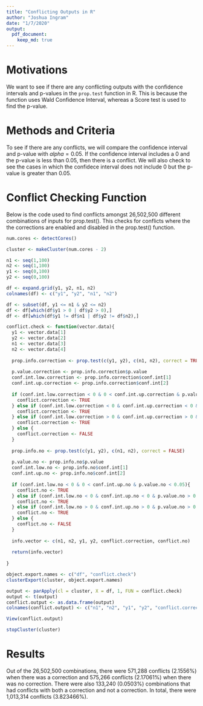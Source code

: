 ```yaml
---
title: "Conflicting Outputs in R"
author: "Joshua Ingram"
date: "1/7/2020"
output: 
  pdf_document:
    keep_md: true
---
```





# Motivations

We want to see if there are any conflicting outputs with the confidence intervals and p-values in the `prop.test` function in R. This is because the function uses Wald Confidence Interval, whereas a Score test is used to find the p-value.

# Methods and Criteria

To see if there are any conflicts, we will compare the confidence interval and p-value with $alpha = 0.05$. If the confidence interval includes a 0 and the p-value is less than 0.05, then there is a conflict. We will also check to see the cases in which the confidece interval does not include 0 but the p-value is greater than 0.05.

# Conflict Checking Function

Below is the code used to find conflicts amongst 26,502,500 different combinations of inputs for prop.test(). This checks for conflicts where the the corrections are enabled and disabled in the prop.test() function.


```r
num.cores <- detectCores()

cluster <- makeCluster(num.cores - 2)

n1 <- seq(1,100)
n2 <- seq(1,100)
y1 <- seq(0,100)
y2 <- seq(0,100)

df <- expand.grid(y1, y2, n1, n2)
colnames(df) <- c("y1", "y2", "n1", "n2")

df <- subset(df, y1 <= n1 & y2 <= n2)
df <- df[which(df$y1 > 0 | df$y2 > 0),]
df <- df[which(df$y1 != df$n1 | df$y2 != df$n2),]

conflict.check <- function(vector.data){
  y1 <- vector.data[1]
  y2 <- vector.data[2]
  n1 <- vector.data[3]
  n2 <- vector.data[4]
  
  prop.info.correction <- prop.test(c(y1, y2), c(n1, n2), correct = TRUE)
  
  p.value.correction <- prop.info.correction$p.value
  conf.int.low.correction <- prop.info.correction$conf.int[1]
  conf.int.up.correction <- prop.info.correction$conf.int[2]
  
  if (conf.int.low.correction < 0 & 0 < conf.int.up.correction & p.value.correction < 0.05){
    conflict.correction <- TRUE
  } else if (conf.int.low.correction < 0 & conf.int.up.correction < 0 & p.value.correction > 0.05){
    conflict.correction <- TRUE
  } else if (conf.int.low.correction > 0 & conf.int.up.correction > 0 & p.value.correction > 0.05){
    conflict.correction <- TRUE
  } else {
    conflict.correction <- FALSE
  }
  
  prop.info.no <- prop.test(c(y1, y2), c(n1, n2), correct = FALSE)
  
  p.value.no <- prop.info.no$p.value
  conf.int.low.no <- prop.info.no$conf.int[1]
  conf.int.up.no <- prop.info.no$conf.int[2]
  
  if (conf.int.low.no < 0 & 0 < conf.int.up.no & p.value.no < 0.05){
    conflict.no <- TRUE
  } else if (conf.int.low.no < 0 & conf.int.up.no < 0 & p.value.no > 0.05){
    conflict.no <- TRUE
  } else if (conf.int.low.no > 0 & conf.int.up.no > 0 & p.value.no > 0.05){
    conflict.no <- TRUE
  } else {
    conflict.no <- FALSE
  }
  
  info.vector <- c(n1, n2, y1, y2, conflict.correction, conflict.no)
  
  return(info.vector)
  
}

object.export.names <- c("df", "conflict.check")
clusterExport(cluster, object.export.names)

output <- parApply(cl = cluster, X = df, 1, FUN = conflict.check)
output <- t(output)
conflict.output <- as.data.frame(output)
colnames(conflict.output) <- c("n1", "n2", "y1", "y2", "conflict.correction", "conflict.no.correction")

View(conflict.output)

stopCluster(cluster)
```

# Results

Out of the 26,502,500 combinations, there were 571,288 conflicts (2.1556%) when there was a correction and 575,266 conflicts (2.17061%) when there was no correction. There were also 133,240 (0.0503%) combinations that had conflicts with both a correction and not a correction. In total, there were 1,013,314 conflicts (3.823466%).
